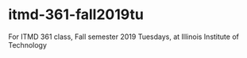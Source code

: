 # itmd-361-fall2019tu
For ITMD 361 class, Fall semester 2019 Tuesdays, at Illinois Institute of Technology
